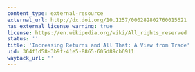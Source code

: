 ```yaml
---
content_type: external-resource
external_url: http://dx.doi.org/10.1257/000282802760015621
has_external_license_warning: true
license: https://en.wikipedia.org/wiki/All_rights_reserved
status: ''
title: 'Increasing Returns and All That: A View from Trade'
uid: 364f1d58-3b9f-41e5-8865-605d89cb6911
wayback_url: ''
---
```

